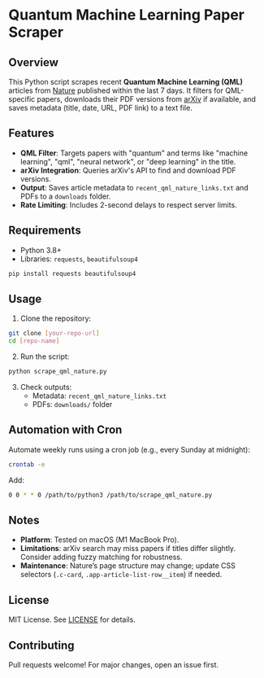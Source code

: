 # Quantum Machine Learning Paper Scraper

## Overview
This Python script scrapes recent **Quantum Machine Learning (QML)** articles from [Nature](https://www.nature.com) published within the last 7 days. It filters for QML-specific papers, downloads their PDF versions from [arXiv](https://arxiv.org) if available, and saves metadata (title, date, URL, PDF link) to a text file.

## Features
- **QML Filter**: Targets papers with "quantum" and terms like "machine learning", "qml", "neural network", or "deep learning" in the title.
- **arXiv Integration**: Queries arXiv's API to find and download PDF versions.
- **Output**: Saves article metadata to `recent_qml_nature_links.txt` and PDFs to a `downloads` folder.
- **Rate Limiting**: Includes 2-second delays to respect server limits.

## Requirements
- Python 3.8+
- Libraries: `requests`, `beautifulsoup4`
```bash
pip install requests beautifulsoup4
```

## Usage
1. Clone the repository:
```bash
git clone [your-repo-url]
cd [repo-name]
```
2. Run the script:
```bash
python scrape_qml_nature.py
```
3. Check outputs:
   - Metadata: `recent_qml_nature_links.txt`
   - PDFs: `downloads/` folder

## Automation with Cron
Automate weekly runs using a cron job (e.g., every Sunday at midnight):
```bash
crontab -e
```
Add:
```bash
0 0 * * 0 /path/to/python3 /path/to/scrape_qml_nature.py
```

## Notes
- **Platform**: Tested on macOS (M1 MacBook Pro).
- **Limitations**: arXiv search may miss papers if titles differ slightly. Consider adding fuzzy matching for robustness.
- **Maintenance**: Nature’s page structure may change; update CSS selectors (`.c-card`, `.app-article-list-row__item`) if needed.

## License
MIT License. See [LICENSE](LICENSE) for details.

## Contributing
Pull requests welcome! For major changes, open an issue first.